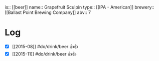 is:: [[beer]]
name:: Grapefruit Sculpin
type:: [[IPA - American]]
brewery:: [[Ballast Point Brewing Company]]
abv:: 7

# Log
- [x] [[2015-08]] #do/drink/beer 👍👍
- [x] [[2015-11]] #do/drink/beer 👍👍
